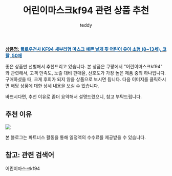 ﻿---
layout: post
title:  "어린이마스크kf94 관련 상품 추천"
author: teddy
categories: [ 가구/인테리어 ]
tags: [어린이마스크kf94]
image: https://static.coupangcdn.com/image/vendor_inventory/fe3f/526ef2076424e4fb8a6207a2fa6083500c474325defdffcdcc183a554a74.jpg 
description: "쿠팡에서 어린이마스크kf94 관련 상품으로 가장 고객 선호도가 높은 제품 중 하나입니다."
---

<a href="https://link.coupang.com/re/AFFSDP?lptag=AF3256674&pageKey=6622618886&itemId=15063699610&vendorItemId=82316912102&traceid=V0-153-7c83aeb75a2b7476&requestid=20221226230905749222578"><b>상품명: <font color='#01579B'>플로우천사 KF94 새부리형 마스크 예쁜 날개 핏 어린이 유아 소형 (8~13세), 코랄, 50매</font></b></a>

좋은 상품만 선별해서 추천드리고 있습니다.
본 상품은 쿠팡에서 "어린이마스크kf94" 와 관련해서, 고객 만족도, 노출 대비 판매율, 선호도가 가장 높은 제품 중의 하나입니다.
구매하셨을 때, 크게 후회가 되지 않을 상품으로 보시면 됩니다. 
다음 이미지를 클릭하시면 해당 상품에 대한 상세 내용을 보실 수 있습니다.

바쁘시다면, 추천 이유로 좀더 요약해서 설명드렸으니, 참고 부탁드립니다.

## 추천 이유 

<a href="https://link.coupang.com/re/AFFSDP?lptag=AF3256674&pageKey=6622618886&itemId=15063699610&vendorItemId=82316912102&traceid=V0-153-7c83aeb75a2b7476&requestid=20221226230905749222578"><img src="https://thumbnail8.coupangcdn.com/thumbnails/remote/q89/image/vendor_inventory/3496/da83bb896f43d90f8a2d4b9e6b51635a254492d5a33cd28c264220c394ed.jpg"></a> 

본 블로그는 파트너스 활동을 통해 일정액의 수수료를 제공받을 수 있습니다.

## 참고: 관련 검색어    
어린이마스크kf94